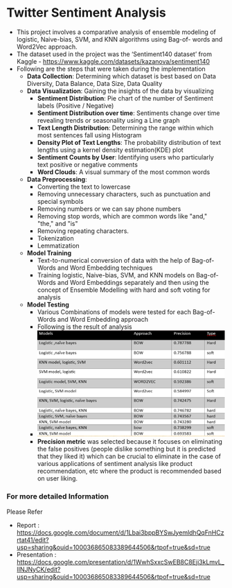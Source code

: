 # Twitter Sentiment Analysis
- This project involves a comparative analysis of ensemble modeling of logistic, Naive-bias, SVM, and KNN algorithms using Bag-of-
words and Word2Vec approach.
- The dataset used in the project was the ‘Sentiment140 dataset’ from Kaggle - https://www.kaggle.com/datasets/kazanova/sentiment140
- Following are the steps that were taken during the implementation
  - **Data Collection**: Determining which dataset is best based on Data Diversity, Data Balance, Data Size, Data Quality
  - **Data Visualization**: Gaining the insights of the data by visualizing
    - **Sentiment Distribution**: Pie chart of the number of Sentiment labels (Positive / Negative)
    - **Sentiment Distribution over time**: Sentiments change over time revealing trends or seasonality using a Line graph
    - **Text Length Distribution**: Determining the range within which most sentences fall using Histogram
    - **Density Plot of Text Lengths**: The probability distribution of text lengths using a kernel density estimation(KDE) plot
    - **Sentiment Counts by User**: Identifying users who particularly text positive or negative comments
    - **Word Clouds**: A visual summary of the most common words
  - **Data Preprocessing**:
    - Converting the text to lowercase
    - Removing unnecessary characters, such as punctuation and special symbols
    - Removing numbers or we can say phone numbers
    - Removing stop words, which are common words like "and," "the," and "is"
    - Removing repeating characters.
    - Tokenization
    - Lemmatization
  - **Model Training**
    - Text-to-numerical conversion of data with the help of Bag-of-Words and Word Embedding techniques
    - Training logistic, Naive-bias, SVM, and KNN models on Bag-of-Words and Word Embeddings separately and then using the concept of Ensemble Modelling with hard and soft voting for analysis
  - **Model Testing**
    - Various Combinations of models were tested for each Bag-of-Words and Word Embedding approach
    - Following is the result of analysis
    - ![Result](Result.png)
    - **Precision metric** was selected because it focuses on eliminating the false positives (people dislike something but it is predicted that they liked it) which can be crucial to eliminate in the case of various applications of sentiment analysis like product recommendation, etc where the product is recommended based on user liking.

### For more detailed Information
Please Refer
- Report : https://docs.google.com/document/d/1Lbai3bppBYSwJyemldhQqFnHCzrtat41/edit?usp=sharing&ouid=100036865083389644506&rtpof=true&sd=true
- Presentation : https://docs.google.com/presentation/d/1WwhSxxcSwEB8C8Eji3kLmvL_lINJNyCK/edit?usp=sharing&ouid=100036865083389644506&rtpof=true&sd=true

